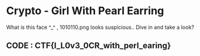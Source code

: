 # Crypto - Girl With Pearl Earring

What is this face ^\_^ ,
1010110.png looks suspicious.. Dive in and take a look?

## CODE : CTF{I_L0v3_0CR_with_perl_earing}
